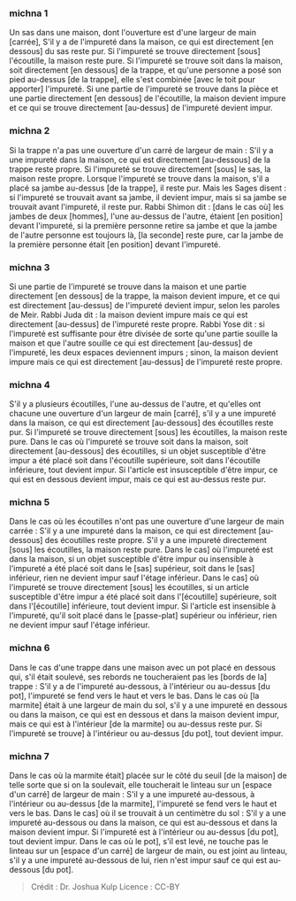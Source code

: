 
### michna 1
Un sas dans une maison, dont l'ouverture est d'une largeur de main [carrée], S'il y a de l'impureté dans la maison, ce qui est directement [en dessous] du sas reste pur. Si l'impureté se trouve directement [sous] l'écoutille, la maison reste pure. Si l'impureté se trouve soit dans la maison, soit directement [en dessous] de la trappe, et qu'une personne a posé son pied au-dessus [de la trappe], elle s'est combinée [avec le toit pour apporter] l'impureté. Si une partie de l'impureté se trouve dans la pièce et une partie directement [en dessous] de l'écoutille, la maison devient impure et ce qui se trouve directement [au-dessus] de l'impureté devient impur.

### michna 2
Si la trappe n'a pas une ouverture d'un carré de largeur de main : S'il y a une impureté dans la maison, ce qui est directement [au-dessous] de la trappe reste propre. Si l'impureté se trouve directement [sous] le sas, la maison reste propre. Lorsque l'impureté se trouve dans la maison, s'il a placé sa jambe au-dessus [de la trappe], il reste pur. Mais les Sages disent : si l'impureté se trouvait avant sa jambe, il devient impur, mais si sa jambe se trouvait avant l'impureté, il reste pur. Rabbi Shimon dit : [dans le cas où] les jambes de deux [hommes], l'une au-dessus de l'autre, étaient [en position] devant l'impureté, si la première personne retire sa jambe et que la jambe de l'autre personne est toujours là, [la seconde] reste pure, car la jambe de la première personne était [en position] devant l'impureté.

### michna 3
Si une partie de l'impureté se trouve dans la maison et une partie directement [en dessous] de la trappe, la maison devient impure, et ce qui est directement [au-dessus] de l'impureté devient impur, selon les paroles de Meir. Rabbi Juda dit : la maison devient impure mais ce qui est directement [au-dessus] de l'impureté reste propre. Rabbi Yose dit : si l'impureté est suffisante pour être divisée de sorte qu'une partie souille la maison et que l'autre souille ce qui est directement [au-dessus] de l'impureté, les deux espaces deviennent impurs ; sinon, la maison devient impure mais ce qui est directement [au-dessus] de l'impureté reste propre.

### michna 4
S'il y a plusieurs écoutilles, l'une au-dessus de l'autre, et qu'elles ont chacune une ouverture d'un largeur de main [carré], s'il y a une impureté dans la maison, ce qui est directement [au-dessous] des écoutilles reste pur. Si l'impureté se trouve directement [sous] les écoutilles, la maison reste pure. Dans le cas où l'impureté se trouve soit dans la maison, soit directement [au-dessous] des écoutilles, si un objet susceptible d'être impur a été placé soit dans l'écoutille supérieure, soit dans l'écoutille inférieure, tout devient impur. Si l'article est insusceptible d'être impur, ce qui est en dessous devient impur, mais ce qui est au-dessus reste pur.

### michna 5
Dans le cas où les écoutilles n'ont pas une ouverture d'une largeur de main carrée : S'il y a une impureté dans la maison, ce qui est directement [au-dessous] des écoutilles reste propre. S'il y a une impureté directement [sous] les écoutilles, la maison reste pure. Dans le cas] où l'impureté est dans la maison, si un objet susceptible d'être impur ou insensible à l'impureté a été placé soit dans le [sas] supérieur, soit dans le [sas] inférieur, rien ne devient impur sauf l'étage inférieur. Dans le cas] où l'impureté se trouve directement [sous] les écoutilles, si un article susceptible d'être impur a été placé soit dans l'[écoutille] supérieure, soit dans l'[écoutille] inférieure, tout devient impur. Si l'article est insensible à l'impureté, qu'il soit placé dans le [passe-plat] supérieur ou inférieur, rien ne devient impur sauf l'étage inférieur.

### michna 6
Dans le cas d'une trappe dans une maison avec un pot placé en dessous qui, s'il était soulevé, ses rebords ne toucheraient pas les [bords de la] trappe : S'il y a de l'impureté au-dessous, à l'intérieur ou au-dessus [du pot], l'impureté se fend vers le haut et vers le bas. Dans le cas où [la marmite] était à une largeur de main du sol, s'il y a une impureté en dessous ou dans la maison, ce qui est en dessous et dans la maison devient impur, mais ce qui est à l'intérieur [de la marmite] ou au-dessus reste pur. Si l'impureté se trouve] à l'intérieur ou au-dessus [du pot], tout devient impur.

### michna 7
Dans le cas où la marmite était] placée sur le côté du seuil [de la maison] de telle sorte que si on la soulevait, elle toucherait le linteau sur un [espace d'un carré] de largeur de main : S'il y a une impureté au-dessous, à l'intérieur ou au-dessus [de la marmite], l'impureté se fend vers le haut et vers le bas. Dans le cas] où il se trouvait à un centimètre du sol : S'il y a une impureté au-dessous ou dans la maison, ce qui est au-dessous et dans la maison devient impur. Si l'impureté est à l'intérieur ou au-dessus [du pot], tout devient impur. Dans le cas où le pot], s'il est levé, ne touche pas le linteau sur un [espace d'un carré] de largeur de main, ou est joint au linteau, s'il y a une impureté au-dessous de lui, rien n'est impur sauf ce qui est au-dessous [du pot].

>Crédit : Dr. Joshua Kulp
>Licence : CC-BY
